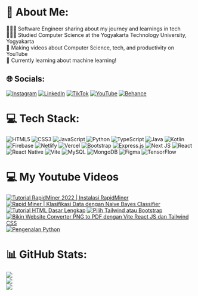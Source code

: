 # 💫 About Me:
🧑🏻‍💻 Software Engineer sharing about my journey and learnings in tech<br>👨🏻‍🏫 Studied Computer Science at the Yogyakarta Technology University, Yogyakarta<br>🎨 Making videos about Computer Science, tech, and productivity on YouTube<br>💭 Currently learning about machine learning!

## 🌐 Socials:
[![Instagram](https://img.shields.io/badge/Instagram-%23E4405F.svg?logo=Instagram&logoColor=white)](https://instagram.com/dimpmna) [![LinkedIn](https://img.shields.io/badge/LinkedIn-%230077B5.svg?logo=linkedin&logoColor=white)](https://linkedin.com/in/dimaspmna) [![TikTok](https://img.shields.io/badge/TikTok-%23000000.svg?logo=TikTok&logoColor=white)](https://tiktok.com/@gapapakoding) [![YouTube](https://img.shields.io/badge/YouTube-%23FF0000.svg?logo=YouTube&logoColor=white)](https://youtube.com/@codedimas) [![Behance](https://img.shields.io/badge/Behance-1769ff?logo=behance&logoColor=white)](https://behance.net/dimaspermana8) 

# 💻 Tech Stack:
![HTML5](https://img.shields.io/badge/html5-%23E34F26.svg?style=for-the-badge&logo=html5&logoColor=white) ![CSS3](https://img.shields.io/badge/css3-%231572B6.svg?style=for-the-badge&logo=css3&logoColor=white) ![JavaScript](https://img.shields.io/badge/javascript-%23323330.svg?style=for-the-badge&logo=javascript&logoColor=%23F7DF1E) ![Python](https://img.shields.io/badge/python-3670A0?style=for-the-badge&logo=python&logoColor=ffdd54) ![TypeScript](https://img.shields.io/badge/typescript-%23007ACC.svg?style=for-the-badge&logo=typescript&logoColor=white) ![Java](https://img.shields.io/badge/java-%23ED8B00.svg?style=for-the-badge&logo=openjdk&logoColor=white) ![Kotlin](https://img.shields.io/badge/kotlin-%237F52FF.svg?style=for-the-badge&logo=kotlin&logoColor=white) ![Firebase](https://img.shields.io/badge/firebase-%23039BE5.svg?style=for-the-badge&logo=firebase) ![Netlify](https://img.shields.io/badge/netlify-%23000000.svg?style=for-the-badge&logo=netlify&logoColor=#00C7B7) ![Vercel](https://img.shields.io/badge/vercel-%23000000.svg?style=for-the-badge&logo=vercel&logoColor=white) ![Bootstrap](https://img.shields.io/badge/bootstrap-%238511FA.svg?style=for-the-badge&logo=bootstrap&logoColor=white) ![Express.js](https://img.shields.io/badge/express.js-%23404d59.svg?style=for-the-badge&logo=express&logoColor=%2361DAFB) ![Next JS](https://img.shields.io/badge/Next-black?style=for-the-badge&logo=next.js&logoColor=white) ![React](https://img.shields.io/badge/react-%2320232a.svg?style=for-the-badge&logo=react&logoColor=%2361DAFB) ![React Native](https://img.shields.io/badge/react_native-%2320232a.svg?style=for-the-badge&logo=react&logoColor=%2361DAFB) ![Vite](https://img.shields.io/badge/vite-%23646CFF.svg?style=for-the-badge&logo=vite&logoColor=white) ![MySQL](https://img.shields.io/badge/mysql-4479A1.svg?style=for-the-badge&logo=mysql&logoColor=white) ![MongoDB](https://img.shields.io/badge/MongoDB-%234ea94b.svg?style=for-the-badge&logo=mongodb&logoColor=white) ![Figma](https://img.shields.io/badge/figma-%23F24E1E.svg?style=for-the-badge&logo=figma&logoColor=white) ![TensorFlow](https://img.shields.io/badge/TensorFlow-%23FF6F00.svg?style=for-the-badge&logo=TensorFlow&logoColor=white)

# 💻 My Youtube Videos
<!-- YouTube video cards from https://github.com/DenverCoder1/github-readme-youtube-cards -->
<!-- If you want to display the latest videos, then simply follow the instructions in the above repo. -->
<!-- If you however want to select which videos display, then you can manually generate the video link by changing the below parameters in angle brackets. -->
<!-- https://ytcards.demolab.com/?id=<video ID>&title=<video+title>&lang=en&timestamp=<video publish date in Unix time format>&background_color=%230d1117&title_color=%23ffffff&stats_color=%23dedede&max_title_lines=1&width=250&border_radius=5&duration=<video duration in seconds> "<video title>") -->
<!-- BEGIN YOUTUBE-CARDS -->
[![Tutorial RapidMiner 2022 | Instalasi RapidMiner](https://ytcards.demolab.com/?id=IKex1YKvg4c&title=Tutorial+RapidMiner+2022+%7C+Instalasi+RapidMiner&lang=en&timestamp=YOUR_UNIX_TIMESTAMP_HERE&background_color=%230d1117&title_color=%23ffffff&stats_color=%23dedede&max_title_lines=1&width=250&border_radius=5&duration=1140 "Tutorial RapidMiner 2022 | Instalasi RapidMiner")](https://youtu.be/IKex1YKvg4c?si=E1Pzg6oiXgWnEFZI)
[![Rapid Miner | Klasifikasi Data dengan Naive Bayes Classifier](https://ytcards.demolab.com/?id=4LwSjcEXQsY&title=Rapid+Miner+%7C+Klasifikasi+Data+dengan+Naive+Bayes+Classifier&lang=en&timestamp=YOUR_UNIX_TIMESTAMP_HERE&background_color=%230d1117&title_color=%23ffffff&stats_color=%23dedede&max_title_lines=1&width=250&border_radius=5&duration=420 "Rapid Miner | Klasifikasi Data dengan Naive Bayes Classifier")](https://youtu.be/4LwSjcEXQsY?si=EBle1_bTuNThWbi8)
[![Tutorial HTML Dasar Lengkap](https://ytcards.demolab.com/?id=jVwNvZPQv2Y&t=173s&title=Tutorial+HTML+Dasar+Crash+Course&lang=en&timestamp=1636628400&background_color=%230d1117&title_color=%23ffffff&stats_color=%23dedede&max_title_lines=1&width=250&border_radius=5&duration=7.200 "Tutorial HTML Dasar Lengkap Crash Course")](https://youtu.be/jVwNvZPQv2Y?si=RnJNCw6yIwCLpCqu)
[![Pilih Tailwind atau Bootstrap](https://ytcards.demolab.com/?id=xoYDFqidx9Y&title=Pilih+TailwindCSS+atau+Bootstrap&lang=en&timestamp=1636628400&background_color=%230d1117&title_color=%23ffffff&stats_color=%23dedede&max_title_lines=1&width=250&border_radius=5&duration=480 "Pilih TailwindCSS atau Bootstrap")](https://youtu.be/xoYDFqidx9Y?si=mrUqfMnxD69ruPZ7)
[![Bikin Website Converter PNG to PDF dengan Vite React JS dan Tailwind CSS](https://ytcards.demolab.com/?id=fJB8k6Yf8Io&title=Bikin+Website+Converter+PNG+to+PDF+dengan+Vite+React+JS+dan+Tailwind+CSS&lang=en&timestamp=YOUR_UNIX_TIMESTAMP_HERE&background_color=%230d1117&title_color=%23ffffff&stats_color=%23dedede&max_title_lines=1&width=250&border_radius=5&duration=2400 "Bikin Website Converter PNG to PDF dengan Vite React JS dan Tailwind CSS")](https://youtu.be/fJB8k6Yf8Io?si=ijqbZH0I1hMa23x4)
[![Pengenalan Python](https://ytcards.demolab.com/?id=SFlx95G9FgU&title=Pengenalan+Python&lang=en&timestamp=YOUR_UNIX_TIMESTAMP_HERE&background_color=%230d1117&title_color=%23ffffff&stats_color=%23dedede&max_title_lines=1&width=250&border_radius=5&duration=420 "Pengenalan Python")](https://youtu.be/SFlx95G9FgU?si=K40djZ_RzoMw6Aaw)

# 📊 GitHub Stats:
![](https://github-readme-stats.vercel.app/api?username=dimaspermana293&theme=blue_navy&hide_border=false&include_all_commits=true&count_private=true)<br/>
![](https://github-readme-streak-stats.herokuapp.com/?user=dimaspermana293&theme=blue_navy&hide_border=false)<br/>
![](https://github-readme-stats.vercel.app/api/top-langs/?username=dimaspermana293&theme=blue_navy&hide_border=false&include_all_commits=true&count_private=true&layout=compact)

<!-- Proudly created with GPRM ( https://gprm.itsvg.in ) -->
